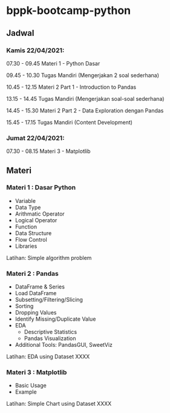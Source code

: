 # bppk-bootcamp-python

## Jadwal
### Kamis 22/04/2021:
07.30 - 09.45 Materi 1 - Python Dasar

09.45 - 10.30 Tugas Mandiri (Mengerjakan 2 soal sederhana)


10.45 - 12.15 Materi 2 Part 1 - Introduction to Pandas

13.15 - 14.45 Tugas Mandiri (Mengerjakan soal-soal sederhana)


14.45 - 15.30 Materi 2 Part 2 - Data Exploration dengan Pandas

15.45 - 17.15 Tugas Mandiri (Content Development)

### Jumat 22/04/2021:
07.30 - 08.15 Materi 3 - Matplotlib



## Materi 

### Materi 1 : Dasar Python

- Variable
- Data Type
- Arithmatic Operator 
- Logical Operator
- Function
- Data Structure
- Flow Control
- Libraries

Latihan:
  Simple algorithm problem

### Materi 2 : Pandas 
- DataFrame & Series
- Load DataFrame
- Subsetting/Filtering/Slicing
- Sorting
- Dropping Values
- Identify Missing/Duplicate Value
- EDA
  - Descriptive Statistics
  - Pandas Visualization
- Additional Tools: PandasGUI, SweetViz  
  
Latihan:
  EDA using Dataset XXXX
  
### Materi 3 : Matplotlib
- Basic Usage
- Example

Latihan:
  Simple Chart using Dataset XXXX
